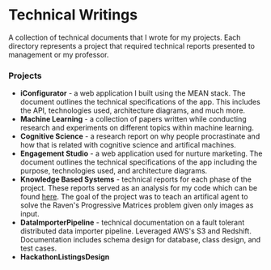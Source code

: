 # Technical Writings
A collection of technical documents that I wrote for my projects. Each directory represents a project that required technical reports 
presented to management or my professor.

### Projects
* **iConfigurator** - a web application I built using the MEAN stack. The document outlines the technical specifications of the app. This includes the API, technologies used, architecture diagrams, and much more.
* **Machine Learning** - a collection of papers written while conducting research and experiments on different topics within machine learning.
* **Cognitive Science** - a research report on why people procrastinate and how that is related with cognitive science and artifical machines. 
* **Engagement Studio** - a web application used for nurture marketing. The document outlines the technical specifications of the app including the purpose, technologies used, and architecture diagrams.
* **Knowledge Based Systems** - technical reports for each phase of the project. These reports served as an analysis for my code which can be found [here](https://github.com/bradware/ravens-progressive-matrices-test). The goal of the project was to teach an artifical agent to solve the Raven's Progressive Matrices problem given only images as input. 
* **DataImporterPipeline** - technical documentation on a fault tolerant distributed data importer pipeline. Leveraged AWS's S3 and Redshift. Documentation includes schema design for database, class design, and test cases.
* **HackathonListingsDesign**



